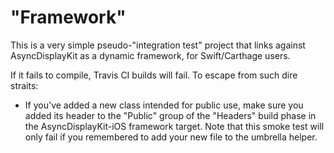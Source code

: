 # "Framework"

This is a very simple pseudo-"integration test" project that links against
AsyncDisplayKit as a dynamic framework, for Swift/Carthage users.  

If it fails to compile, Travis CI builds will fail.  To escape from such dire straits:

* If you've added a new class intended for public use, make sure you added its
  header to the "Public" group of the "Headers" build phase in the
  AsyncDisplayKit-iOS framework target.  Note that this smoke test will only fail
  if you remembered to add your new file to the umbrella helper.
